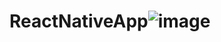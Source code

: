# ReactNativeApp![image](https://github.com/tkt201/ReactNativeApp/assets/115614343/c3a5f642-24f4-49b7-8026-0a4c0fa195c3)
